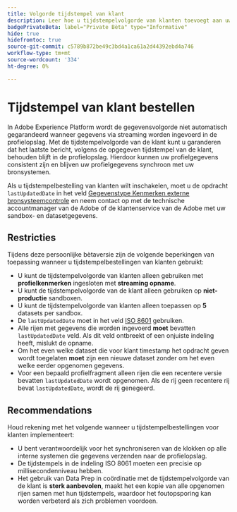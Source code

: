 ```yaml
---
title: Volgorde tijdstempel van klant
description: Leer hoe u tijdstempelvolgorde van klanten toevoegt aan uw gegevenssets om consistentie in uw profielgegevens te verzekeren.
badgePrivateBeta: label="Private Bèta" type="Informative"
hide: true
hidefromtoc: true
source-git-commit: c5789b872be49c3bd4a1ca61a2d44392ebd4a746
workflow-type: tm+mt
source-wordcount: '334'
ht-degree: 0%

---
```



# Tijdstempel van klant bestellen

In Adobe Experience Platform wordt de gegevensvolgorde niet automatisch gegarandeerd wanneer gegevens via streaming worden ingevoerd in de profielopslag. Met de tijdstempelvolgorde van de klant kunt u garanderen dat het laatste bericht, volgens de opgegeven tijdstempel van de klant, behouden blijft in de profielopslag. Hierdoor kunnen uw profielgegevens consistent zijn en blijven uw profielgegevens synchroon met uw bronsystemen.

Als u tijdstempelbestelling van klanten wilt inschakelen, moet u de opdracht `lastUpdatedDate` in het veld [Gegevenstype Kenmerken externe bronsysteemcontrole](../xdm/data-types/external-source-system-audit-attributes.md) en neem contact op met de technische accountmanager van de Adobe of de klantenservice van de Adobe met uw sandbox- en datasetgegevens.

## Restricties

Tijdens deze persoonlijke bètaversie zijn de volgende beperkingen van toepassing wanneer u tijdstempelbestellingen van klanten gebruikt:

- U kunt de tijdstempelvolgorde van klanten alleen gebruiken met **profielkenmerken** ingesloten met **streaming opname**.
- U kunt de tijdstempelvolgorde van de klant alleen gebruiken op **niet-productie** sandboxen.
- U kunt de tijdstempelvolgorde van klanten alleen toepassen op **5** datasets per sandbox.
- De `lastUpdatedDate` moet in het veld [ISO 8601](https://www.iso.org/iso-8601-date-and-time-format.html) gebruiken.
- Alle rijen met gegevens die worden ingevoerd **moet** bevatten `lastUpdatedDate` veld. Als dit veld ontbreekt of een onjuiste indeling heeft, mislukt de opname.
- Om het even welke dataset die voor klant timestamp het opdracht geven wordt toegelaten **moet** zijn een nieuwe dataset zonder om het even welke eerder opgenomen gegevens.
- Voor een bepaald profielfragment alleen rijen die een recentere versie bevatten `lastUpdatedDate` wordt opgenomen. Als de rij geen recentere rij bevat `lastUpdatedDate`, wordt de rij genegeerd.

## Recommendations

Houd rekening met het volgende wanneer u tijdstempelbestellingen voor klanten implementeert:

- U bent verantwoordelijk voor het synchroniseren van de klokken op alle interne systemen die gegevens verzenden naar de profielopslag.
- De tijdstempels in de indeling ISO 8061 moeten een precisie op millisecondenniveau hebben.
- Het gebruik van Data Prep in coördinatie met de tijdstempelvolgorde van de klant is **sterk aanbevolen**, maakt het een kopie van alle opgenomen rijen samen met hun tijdstempels, waardoor het foutopsporing kan worden verbeterd als zich problemen voordoen.
